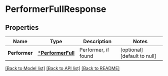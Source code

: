 # PerformerFullResponse

## Properties
Name | Type | Description | Notes
------------ | ------------- | ------------- | -------------
**Performer** | [***PerformerFull**](PerformerFull.md) | Performer, if found | [optional] [default to null]

[[Back to Model list]](../README.md#documentation-for-models) [[Back to API list]](../README.md#documentation-for-api-endpoints) [[Back to README]](../README.md)


